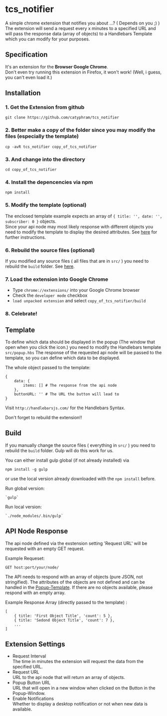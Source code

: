 tcs_notifier
============

A simple chrome extension that notifies you about ...? ( Depends on you ;) )  
The extension will send a request every x minutes to a specified URL and will pass the response data (array of objects) to a Handlebars Template which you can modify for your purposes.

## Specification

It's an extension for the **Browser Google Chrome**.  
Don't even try running this extension in Firefox, it won't work! (Well, i guess, you can't even load it.)


## Installation

### 1. Get the Extension from github

	git clone https://github.com/catyphram/tcs_notifier
	
### 2. Better make a copy of the folder since you may modify the files (especially the template)

	cp -avR tcs_notifier copy_of_tcs_notifier
	
### 3. And change into the directory

	cd copy_of_tcs_notifier

### 4. Install the depencencies via npm

	npm install
	
### 5. Modify the template (optional)

The enclosed template example expects an array of `{ title: '', date: '', subscriber: 0 }` objects.  
Since your api node may most likely response with different objects you need to modify the template to display the desired attributes. See [here](#template) for further instructions.

### 6. Rebuild the source files (optional)

If you modified any source files ( all files that are in `src/` ) you need to rebuild the `build` folder. See [here](#build).

### 7. Load the extension into Google Chrome

* Type `chrome://extensions/` into your Google Chrome browser
* Check the `developer mode` checkbox
* `load unpacked extension` and select `copy_of_tcs_notifier/build`

### 8. Celebrate!


## <a name="template"></a>Template

To define which data should be displayed in the popup (The window that open when you click the icon.) you need to modify the Handlebars template `src/popup.hbs` The response of the requested api node will be passed to the template, so you can define which data to be displayed.

The whole object passed to the template:

```
{
	data: {
		items: [] # The response from the api node
	},
	buttonURL: '' # The URL the button will lead to
}
```

Visit `http://handlebarsjs.com/` for the Handlebars Syntax.

Don't forget to rebuild the extension!!


## <a name="build"></a>Build

If you manually change the source files ( everything in `src/` ) you need to rebuild the `build` folder. Gulp will do this work for us.

You can either install gulp global (if not already installed) via 
	
	npm install -g gulp

or use the local version already downloaded with the `npm install` before.

Run global version:

	`gulp`

Run local version:

	`./node_modules/.bin/gulp`
	
	
## API Node Response

The api node defined via the exstension setting 'Request URL' will be requested with an empty GET request.

Example Requeset:

	GET host:port/your/node/
	
The API needs to respond with an array of objects (pure JSON, not stringified). The attributes of the objects are not defined and can be handled in the [Popup-Template](#template). If there are no objects available, please respond with an empty array.

Example Response Array (directly passed to the template) :

```
[
	{ title: 'First Object Title', 'count': 5 },
	{ title: 'Sedond Object Title', 'count': 7 },
	...
]
```


## Extension Settings

* Request Interval  
The time in minutes the extension will request the data from the specified URL.
* Request URL  
URL to the api node that will return an array of objects.
* Popup Button URL  
URL that will open in a new window when clicked on the Button in the Popup-Window.
* Enable Notifications  
Whether to display a desktop notification or not when new data is available.

